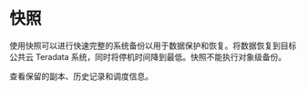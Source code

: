 快照
====

使用快照可以进行快速完整的系统备份以用于数据保护和恢复。将数据恢复到目标公共云 Teradata 系统，同时将停机时间降到最低。快照不能执行对象级备份。

查看保留的副本、历史记录和调度信息。
